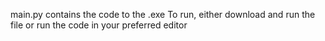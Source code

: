 main.py contains the code to the .exe
To run, either download and run the file or run the code in your preferred editor
